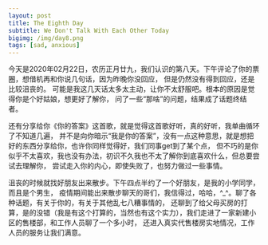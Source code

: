 ```yaml
---
layout: post
title: The Eighth Day
subtitle: We Don't Talk With Each Other Today
bigimg: /img/day8.png
tags: [sad, anxious]
---
```


今天是2020年02月22日，农历正月廿九，我们认识的第八天。下午评论了你的票圈，想借机再和你说几句话，因为昨晚你没回应，
但是仍然没有得到回应，还是比较沮丧的。
可能是我这几天话太多太主动，让你不太舒服吧。根本的原因是觉得你是个好姑娘，想更好了解你，
问了一些“那啥”的问题，结果成了话题终结者。

还有分享给你《你的答案》这首歌，就是觉得这首歌好听，真的好听，我单曲循环了不知道几遍，
并不是向你暗示“我是你的答案”，没有一点这种意思，就是想把好的东西分享给你，也许你同样觉得好，我们同事get到了某个点，
但不巧的是你似乎不太喜欢，我也没有办法，初识不久我也不太了解你到底喜欢什么，但总要尝试去理解你，
尝试走入你的内心，即使失败了，也努力做过一些事情。

沮丧的时候就找好朋友出来散步。下午四点半约了一个好朋友，是我的小学同学，而且是个男生，
疫情期间能出来散步聊天的哥们，我信得过，哈哈，^_^。聊了各种话题，有关于你的，有关于其他乱七八糟事情的，
还聊到了给父母买房的打算，是的没错（我是有这个打算的，当然也有这个实力），我们走进了一家新建小区的售楼部，和工作人员聊了一个多小时，
还进入真实代售楼房实地情况，工作人员的服务让我们满意。
